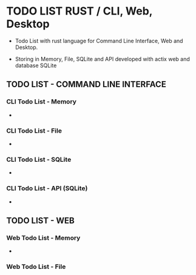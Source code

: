 # TODO LIST RUST / CLI, Web, Desktop

  - Todo List with rust language for Command Line Interface, Web and Desktop.

  - Storing in Memory, File, SQLite and API developed with actix web and database SQLite 


## TODO LIST - COMMAND LINE INTERFACE

### CLI Todo List - Memory
  -
  
### CLI Todo List - File
  -
  
### CLI Todo List - SQLite
  -
  
### CLI Todo List - API (SQLite)
  -


## TODO LIST - WEB

### Web Todo List - Memory
  -
### Web Todo List - File
